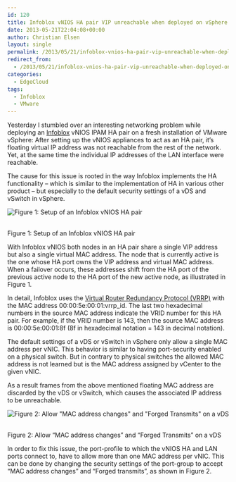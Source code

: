 ```yaml
---
id: 120
title: Infoblox vNIOS HA pair VIP unreachable when deployed on vSphere
date: 2013-05-21T22:04:08+00:00
author: Christian Elsen
layout: single
permalink: /2013/05/21/infoblox-vnios-ha-pair-vip-unreachable-when-deployed-on-vsphere/
redirect_from: 
  - /2013/05/21/infoblox-vnios-ha-pair-vip-unreachable-when-deployed-on-vsphere/amp/
categories:
  - EdgeCloud
tags:
  - Infoblox
  - VMware
---
```

Yesterday I stumbled over an interesting networking problem while deploying an <a href="https://www.infoblox.com/" title="Infoblox" target="_blank">Infoblox</a> vNIOS IPAM HA pair on a fresh installation of VMware vSphere: After setting up the vNIOS appliances to act as an HA pair, it&#8217;s floating virtual IP address was not reachable from the rest of the network. Yet, at the same time the individual IP addresses of the LAN interface were reachable.

The cause for this issue is rooted in the way Infoblox implements the HA functionality &#8211; which is similar to the implementation of HA in various other product &#8211; but especially to the default security settings of a vDS and vSwitch in vSphere.

<div id="attachment_121" style="width: 860px" class="wp-caption alignleft">
  <img src="/content/uploads/2013/05/InfobloxNIOS_HA.png" alt="Figure 1: Setup of an Infoblox vNIOS HA pair" width="850" height="378" class="size-full wp-image-121" srcset="/content/uploads/2013/05/InfobloxNIOS_HA.png 850w, /content/uploads/2013/05/InfobloxNIOS_HA-500x222.png 500w" sizes="(max-width: 850px) 100vw, 850px" />

  <p class="wp-caption-text">
    <br />Figure 1: Setup of an Infoblox vNIOS HA pair
  </p>
</div>



With Infoblox vNIOS both nodes in an HA pair share a single VIP address but also a single virtual MAC address. The node that is currently active is the one whose HA port owns the VIP address and virtual MAC address. When a failover occurs, these addresses shift from the HA port of the previous active node to the HA port of the new active node, as illustrated in Figure 1.

In detail, Infoblox uses the <a href="https://en.wikipedia.org/wiki/Virtual_Router_Redundancy_Protocol" title="Virtual Router Redundancy Protocol (VRRP)" target="_blank">Virtual Router Redundancy Protocol (VRRP)</a> with the MAC address 00:00:5e:00:01:vrrp_id. The last two hexadecimal numbers in the source MAC address indicate the VRID number for this HA pair. For example, if the VRID number is 143, then the source MAC address is 00:00:5e:00:01:8f (8f in hexadecimal notation = 143 in decimal notation).

The default settings of a vDS or vSwitch in vSphere only allow a single MAC address per vNIC. This behavior is similar to having port-security enabled on a physical switch. But in contrary to physical switches the allowed MAC address is not learned but is the MAC address assigned by vCenter to the given vNIC.

As a result frames from the above mentioned floating MAC address are discarded by the vDS or vSwitch, which causes the associated IP address to be unreachable.

<div id="attachment_125" style="width: 1124px" class="wp-caption alignleft">
  <img src="/content/uploads/2013/05/PortGroupSecurity.png" alt="Figure 2: Allow &quot;MAC address changes&quot; and &quot;Forged Transmits&quot; on a vDS" width="1114" height="749" class="size-full wp-image-125" srcset="/content/uploads/2013/05/PortGroupSecurity.png 1114w, /content/uploads/2013/05/PortGroupSecurity-300x201.png 300w, /content/uploads/2013/05/PortGroupSecurity-1024x688.png 1024w" sizes="(max-width: 1114px) 100vw, 1114px" />

  <p class="wp-caption-text">
    <br />Figure 2: Allow &#8220;MAC address changes&#8221; and &#8220;Forged Transmits&#8221; on a vDS
  </p>
</div>



In order to fix this issue, the port-profile to which the vNIOS HA and LAN ports connect to, have to allow more than one MAC address per vNIC. This can be done by changing the security settings of the port-group to accept &#8220;MAC address changes&#8221; and &#8220;Forged transmits&#8221;, as shown in Figure 2.
